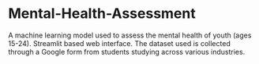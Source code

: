 # Mental-Health-Assessment
A machine learning model used to assess the mental health of youth (ages 15-24). 
Streamlit based web interface.
The dataset used is collected through a Google form from students studying across various industries.
